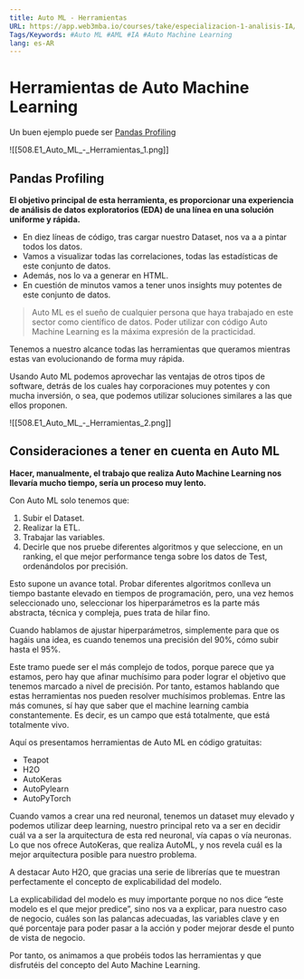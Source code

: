 ```yaml
---
title: Auto ML - Herramientas
URL: https://app.web3mba.io/courses/take/especializacion-1-analisis-IA/texts/41767130-u7-1-2-auto-ml-herramientas
Tags/Keywords: #Auto ML #AML #IA #Auto Machine Learning
lang: es-AR
---
```

# Herramientas de Auto Machine Learning
Un buen ejemplo puede ser [Pandas Profiling](https://pandas-profiling.ydata.ai/docs/master/index.html)

![[508.E1_Auto_ML_-_Herramientas_1.png]]

## Pandas Profiling
**El objetivo principal de esta herramienta, es proporcionar una experiencia de análisis de datos exploratorios (EDA) de una línea en una solución uniforme y rápida.**

- En diez líneas de código, tras cargar nuestro Dataset, nos va a a pintar todos los datos.
- Vamos a visualizar todas las correlaciones, todas las estadísticas de este conjunto de datos.
- Además, nos lo va a generar en HTML.
- En cuestión de minutos vamos a tener unos insights muy potentes de este conjunto de datos.

> Auto ML es el sueño de cualquier persona que haya trabajado en este sector como científico de datos. Poder utilizar con código Auto Machine Learning es la máxima expresión de la practicidad.

Tenemos a nuestro alcance todas las herramientas que queramos mientras estas van evolucionando de forma muy rápida. 

Usando Auto ML podemos aprovechar las ventajas de otros tipos de software, detrás de los cuales hay corporaciones muy potentes y con mucha inversión, o sea, que podemos utilizar soluciones similares a las que ellos proponen.

  ![[508.E1_Auto_ML_-_Herramientas_2.png]]  

## Consideraciones a tener en cuenta en Auto ML
**Hacer, manualmente, el trabajo que realiza Auto Machine Learning nos llevaría mucho tiempo, sería un proceso muy lento.**

Con Auto ML solo tenemos que:
1. Subir el Dataset.
2. Realizar la ETL.
3. Trabajar las variables.
4. Decirle que nos pruebe diferentes algoritmos y que seleccione, en un ranking, el que mejor performance tenga sobre los datos de Test, ordenándolos por precisión.

Esto supone un avance total. Probar diferentes algoritmos conlleva un tiempo bastante elevado en tiempos de programación, pero, una vez hemos seleccionado uno, seleccionar los hiperparámetros es la parte más abstracta, técnica y compleja, pues trata de hilar fino. 

Cuando hablamos de ajustar hiperparámetros, simplemente para que os hagáis una idea, es cuando tenemos una precisión del 90%, cómo subir hasta el 95%. 

Este tramo puede ser el más complejo de todos, porque parece que ya estamos, pero hay que afinar muchísimo para poder lograr el objetivo que tenemos marcado a nivel de precisión. Por tanto, estamos hablando que estas herramientas nos pueden resolver muchísimos problemas. Entre las más comunes, sí hay que saber que el machine learning cambia constantemente. Es decir, es un campo que está totalmente, que está totalmente vivo. 

Aquí os presentamos herramientas de Auto ML en código gratuitas:
- Teapot
- H2O
- AutoKeras
- AutoPylearn
- AutoPyTorch

Cuando vamos a crear una red neuronal, tenemos un dataset muy elevado y podemos utilizar deep learning, nuestro principal reto va a ser en decidir cuál va a ser la arquitectura de esta red neuronal, vía capas o vía neuronas. Lo que nos ofrece AutoKeras, que realiza AutoML, y nos revela cuál es la mejor arquitectura posible para nuestro problema. 

A destacar Auto H2O, que gracias una serie de librerías que te muestran perfectamente el concepto de explicabilidad del modelo. 

La explicabilidad del modelo es muy importante porque no nos dice “este modelo es el que mejor predice”, sino nos va a explicar, para nuestro caso de negocio, cuáles son las palancas adecuadas, las variables clave y en qué porcentaje para poder pasar a la acción y poder mejorar desde el punto de vista de negocio.

Por tanto, os animamos a que probéis todos las herramientas y que disfrutéis del concepto del Auto Machine Learning.
